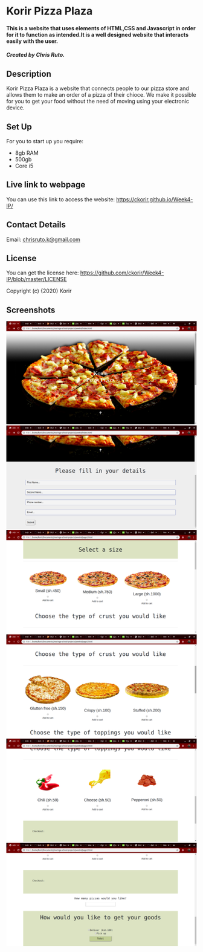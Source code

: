 # Korir Pizza Plaza

#### This is a website that uses elements of HTML,CSS and Javascript in order for it to function as intended.It is a well designed website that interacts easily with the user.
##### Created by Chris Ruto.

## Description
Korir Pizza Plaza is a website that connects people to our pizza store and allows them to make an order of a pizza of their chioce.
We make it possible for you to get your food without the need of moving using your electronic device.

## Set Up
For you to start up you require:
- 8gb RAM
- 500gb
- Core i5

## Live link to webpage
You can use this link to access the website:
https://ckorir.github.io/Week4-IP/

## Contact Details
Email:
chrisruto.k@gmail.com

## License
You can get the license here:
https://github.com/ckorir/Week4-IP/blob/master/LICENSE

Copyright (c) {2020} Korir

## Screenshots
![](img/sc1.png)
![](img/sc2.png)
![](img/sc3.png)
![](img/sc4.png)
![](img/sc5.png)
![](img/sc6.png)
